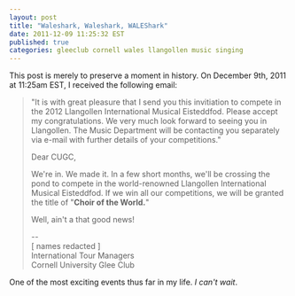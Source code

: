```yaml
---
layout: post
title: "Waleshark, Waleshark, WALEShark"
date: 2011-12-09 11:25:32 EST
published: true
categories: gleeclub cornell wales llangollen music singing
---
```


This post is merely to preserve a moment in history. On December 9th, 2011 at 11:25am EST, I received the following email:

> "It is with great pleasure that I send you this invitiation to compete in the 2012 Llangollen International Musical Eisteddfod. Please accept my congratulations. We very much look forward to seeing you in Llangollen. The Music Department will be contacting you separately via e-mail with further details of your competitions."
>
> Dear CUGC,
>
> We're in. We made it. In a few short months, we'll be crossing the pond to compete in the world-renowned Llangollen International Musical Eisteddfod. If we win all our competitions, we will be granted the title of "**Choir of the World.**"
>
> Well, ain't a that good news!
>
> -- <br>
> \[ names redacted \] <br>
> International Tour Managers <br>
> Cornell University Glee Club

One of the most exciting events thus far in my life. _I can't wait_.
